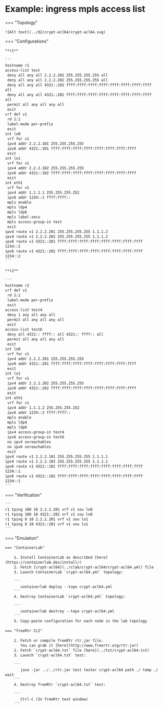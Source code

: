 # Example: ingress mpls access list

=== "Topology"

    ![Alt text](../d2/crypt-acl64/crypt-acl64.svg)

=== "Configurations"

    **r1**

    ```
    hostname r1
    access-list test
     deny all any all 2.2.2.102 255.255.255.255 all
     deny all any all 2.2.2.202 255.255.255.255 all
     deny all any all 4321::102 ffff:ffff:ffff:ffff:ffff:ffff:ffff:ffff all
     deny all any all 4321::202 ffff:ffff:ffff:ffff:ffff:ffff:ffff:ffff all
     permit all any all any all
     exit
    vrf def v1
     rd 1:1
     label-mode per-prefix
     exit
    int lo0
     vrf for v1
     ipv4 addr 2.2.2.101 255.255.255.255
     ipv6 addr 4321::101 ffff:ffff:ffff:ffff:ffff:ffff:ffff:ffff
     exit
    int lo1
     vrf for v1
     ipv4 addr 2.2.2.102 255.255.255.255
     ipv6 addr 4321::102 ffff:ffff:ffff:ffff:ffff:ffff:ffff:ffff
     exit
    int eth1
     vrf for v1
     ipv4 addr 1.1.1.1 255.255.255.252
     ipv6 addr 1234::1 ffff:ffff::
     mpls enable
     mpls ldp4
     mpls ldp6
     mpls label-secu
     mpls access-group-in test
     exit
    ipv4 route v1 2.2.2.201 255.255.255.255 1.1.1.2
    ipv4 route v1 2.2.2.202 255.255.255.255 1.1.1.2
    ipv6 route v1 4321::201 ffff:ffff:ffff:ffff:ffff:ffff:ffff:ffff 1234::2
    ipv6 route v1 4321::202 ffff:ffff:ffff:ffff:ffff:ffff:ffff:ffff 1234::2
    ```

    **r2**

    ```
    hostname r2
    vrf def v1
     rd 1:1
     label-mode per-prefix
     exit
    access-list test4
     deny 1 any all any all
     permit all any all any all
     exit
    access-list test6
     deny all 4321:: ffff:: all 4321:: ffff:: all
     permit all any all any all
     exit
    int lo0
     vrf for v1
     ipv4 addr 2.2.2.201 255.255.255.255
     ipv6 addr 4321::201 ffff:ffff:ffff:ffff:ffff:ffff:ffff:ffff
     exit
    int lo1
     vrf for v1
     ipv4 addr 2.2.2.202 255.255.255.255
     ipv6 addr 4321::202 ffff:ffff:ffff:ffff:ffff:ffff:ffff:ffff
     exit
    int eth1
     vrf for v1
     ipv4 addr 1.1.1.2 255.255.255.252
     ipv6 addr 1234::2 ffff:ffff::
     mpls enable
     mpls ldp4
     mpls ldp6
     ipv4 access-group-in test4
     ipv6 access-group-in test6
     no ipv4 unreachables
     no ipv6 unreachables
     exit
    ipv4 route v1 2.2.2.101 255.255.255.255 1.1.1.1
    ipv4 route v1 2.2.2.102 255.255.255.255 1.1.1.1
    ipv6 route v1 4321::101 ffff:ffff:ffff:ffff:ffff:ffff:ffff:ffff 1234::1
    ipv6 route v1 4321::102 ffff:ffff:ffff:ffff:ffff:ffff:ffff:ffff 1234::1
    ```

=== "Verification"

    ```
    r1 tping 100 10 2.2.2.201 vrf v1 sou lo0
    r1 tping 100 10 4321::201 vrf v1 sou lo0
    r1 tping 0 10 2.2.2.201 vrf v1 sou lo1
    r1 tping 0 10 4321::201 vrf v1 sou lo1
    ```

=== "Emulation"

    === "ContainerLab"

        1. Install ContainerLab as described [here](https://containerlab.dev/install/)  
        2. Fetch [crypt-acl64](../clab/crypt-acl64/crypt-acl64.yml) file  
        3. Launch ContainerLab `crypt-acl64.yml` topology:  

        ```
           containerlab deploy --topo crypt-acl64.yml  
        ```
        4. Destroy ContainerLab `crypt-acl64.yml` topology:  

        ```
           containerlab destroy --topo crypt-acl64.yml  
        ```
        5. Copy-paste configuration for each node in the lab topology

    === "freeRtr CLI"

        1. Fetch or compile freeRtr rtr.jar file.  
           You can grab it [here](http://www.freertr.org/rtr.jar)  
        2. Fetch `crypt-acl64.tst` file [here](../tst/crypt-acl64.tst)  
        3. Launch `crypt-acl64.tst` test:  

        ```
           java -jar ../../rtr.jar test tester crypt-acl64 path ./ temp ./ wait
        ```
        4. Destroy freeRtr `crypt-acl64.tst` test:  

        ```
           Ctrl-C (In freeRtr test window)
        ```

